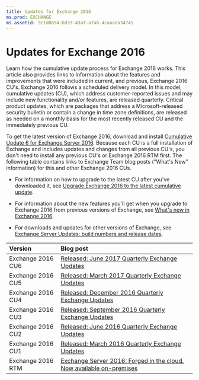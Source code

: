 ```yaml
---
title: Updates for Exchange 2016
ms.prod: EXCHANGE
ms.assetid: 9c1d8694-bd33-43af-a7ab-4caaada34745
---
```



# Updates for Exchange 2016
Learn how the cumulative update process for Exchange 2016 works. This article also provides links to information about the features and improvements that were included in current, and previous, Exchange 2016 CU's.
Exchange 2016 follows a scheduled delivery model. In this model, cumulative updates (CU), which address customer-reported issues and may include new functionality and/or features, are released quarterly. Critical product updates, which are packages that address a Microsoft-released security bulletin or contain a change in time zone definitions, are released as needed on a monthly basis for the most recently released CU and the immediately previous CU. 
  
    
    

To get the latest version of Exchange 2016, download and install  [Cumulative Update 6 for Exchange Server 2016](https://go.microsoft.com/fwlink/p/?linkid=852171). Because each CU is a full installation of Exchange and includes updates and changes from all previous CU's, you don't need to install any previous CU's or Exchange 2016 RTM first. 
The following table contains links to Exchange Team blog posts ("What's New" information) for this and other Exchange 2016 CUs.
  
    
    


- For information on how to upgrade to the latest CU after you've downloaded it, see  [Upgrade Exchange 2016 to the latest cumulative update](upgrade-exchange-2016-to-the-latest-cumulative-update.md).
    
  
- For information about the new features you'll get when you upgrade to Exchange 2016 from previous versions of Exchange, see  [What's new in Exchange 2016](what-s-new-in-exchange-2016.md).
    
  
- For downloads and updates for other versions of Exchange, see  [Exchange Server Updates: build numbers and release dates](https://go.microsoft.com/fwlink/p/?LinkId=512549).
    
  


|**Version**|**Blog post**|
|:-----|:-----|
|Exchange 2016 CU6  <br/> | [Released: June 2017 Quarterly Exchange Updates](https://go.microsoft.com/fwlink/p/?linkid=852170) <br/> |
|Exchange 2016 CU5  <br/> | [Released: March 2017 Quarterly Exchange Updates](https://go.microsoft.com/fwlink/p/?linkid=845203) <br/> |
|Exchange 2016 CU4  <br/> | [Released: December 2016 Quarterly Exchange Updates](https://go.microsoft.com/fwlink/p/?linkid=837801) <br/> |
|Exchange 2016 CU3  <br/> | [Released: September 2016 Quarterly Exchange Updates](https://go.microsoft.com/fwlink/p/?LinkId=827208) <br/> |
|Exchange 2016 CU2  <br/> | [Released: June 2016 Quarterly Exchange Updates](https://go.microsoft.com/fwlink/p/?LinkId=808655) <br/> |
|Exchange 2016 CU1  <br/> | [Released: March 2016 Quarterly Exchange Updates](https://go.microsoft.com/fwlink/p/?LinkId=747752) <br/> |
|Exchange 2016 RTM  <br/> | [Exchange Server 2016: Forged in the cloud. Now available on-premises](https://go.microsoft.com/fwlink/p/?LinkId=747751) <br/> |
   

